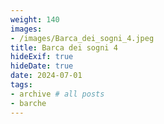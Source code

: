 ```yaml
---
weight: 140
images:
- /images/Barca_dei_sogni_4.jpeg
title: Barca dei sogni 4
hideExif: true
hideDate: true
date: 2024-07-01
tags:
- archive # all posts
- barche
---
```

